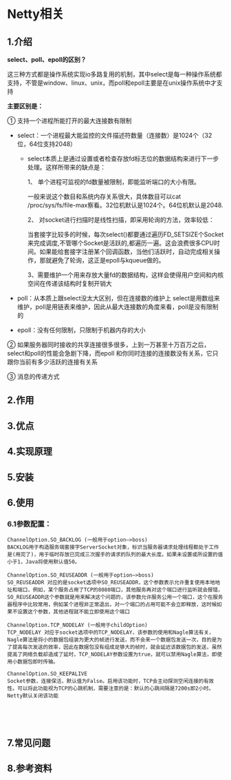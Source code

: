 # Netty相关

## 1.介绍

**select、poll、epoll的区别？**

这三种方式都是操作系统实现io多路复用的机制，其中select是每一种操作系统都支持，不管是window、linux、unix，而poll和epoll主要是在unix操作系统中才支持

**主要区别是：**

① 支持一个进程所能打开的最大连接数有限制

- select：一个进程最大能监控的文件描述符数量（连接数）是1024个（32位，64位支持2048）

  - select本质上是通过设置或者检查存放fd标志位的数据结构来进行下一步处理。这样所带来的缺点是：

    1、 单个进程可监视的fd数量被限制，即能监听端口的大小有限。

       一般来说这个数目和系统内存关系很大，具体数目可以cat /proc/sys/fs/file-max察看。32位机默认是1024个。64位机默认是2048.

    2、 对socket进行扫描时是线性扫描，即采用轮询的方法，效率较低：

    ​    当套接字比较多的时候，每次select()都要通过遍历FD_SETSIZE个Socket来完成调度,不管哪个Socket是活跃的,都遍历一遍。这会浪费很多CPU时间。如果能给套接字注册某个回调函数，当他们活跃时，自动完成相关操作，那就避免了轮询，这正是epoll与kqueue做的。

    3、需要维护一个用来存放大量fd的数据结构，这样会使得用户空间和内核空间在传递该结构时复制开销大

- poll：从本质上跟select没太大区别，但在连接数的维护上 select是用数组来维护，poll是用链表来维护，因此从最大连接数的角度来看，poll是没有限制的
- epoll：没有任何限制，只限制于机器内存的大小

② 如果服务器同时接收的共享连接很多很多，上到一万甚至十万百万之后，select和poll的性能会急剧下降，而epoll 和你同时连接的连接数没有关系，它只跟你当前有多少活跃的连接有关系

③ 消息的传递方式



## 2.作用

## 3.优点

## 4.实现原理

## 5.安装

## 6.使用



### 6.1参数配置：

```
ChannelOption.SO_BACKLOG (一般用于option–>boss)
BACKLOG用于构造服务端套接字ServerSocket对象，标识当服务器请求处理线程都处于工作是(用完了)，用于临时存放已完成三次握手的请求的队列的最大长度。如果未设置或所设置的值小于1，Java将使用默认值50。

ChannelOption.SO_REUSEADDR (一般用于option–>boss)
SO_REUSEADDR 对应的是socket选项中SO_REUSEADDR，这个参数表示允许重复使用本地地址和端口，例如，某个服务占用了TCP的8080端口，其他服务再对这个端口进行监听就会报错，SO_REUSEADDR这个参数就是用来解决这个问题的，该参数允许服务公用一个端口，这个在服务器程序中比较常用，例如某个进程非正常退出，对一个端口的占用可能不会立即释放，这时候如果不设置这个参数，其他进程就不能立即使用这个端口

ChannelOption.TCP_NODELAY (一般用于childOption)
TCP_NODELAY 对应于socket选项中的TCP_NODELAY，该参数的使用和Nagle算法有关，Nagle算法是将小的数据包组装为更大的帧进行发送，而不会来一个数据包发送一次，目的是为了提高每次发送的效率，因此在数据包没有组成足够大的帧时，就会延迟该数据包的发送，虽然提高了网络负载却造成了延时，TCP_NODELAY参数设置为true，就可以禁用Nagle算法，即使用小数据包即时传输。

ChannelOption.SO_KEEPALIVE
Socket参数，连接保活，默认值为False。启用该功能时，TCP会主动探测空闲连接的有效性。可以将此功能视为TCP的心跳机制，需要注意的是：默认的心跳间隔是7200s即2小时。Netty默认关闭该功能





```







## 7.常见问题

## 8.参考资料